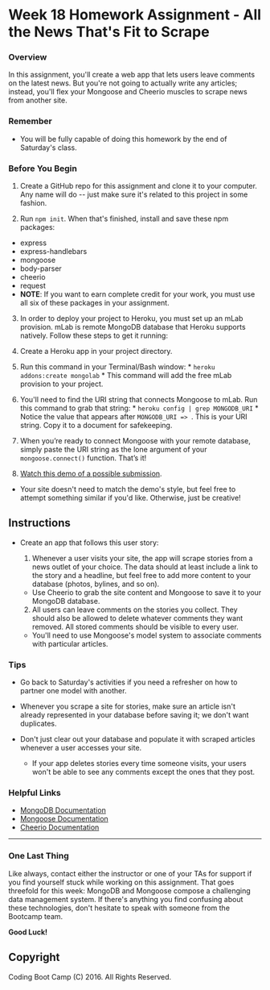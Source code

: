 # Week 18 Homework Assignment - All the News That's Fit to Scrape

### Overview

In this assignment, you'll create a web app that lets users leave comments on the latest news. But you're not going to actually write any articles; instead, you'll flex your Mongoose and Cheerio muscles to scrape news from another site.

### Remember

* You will be fully capable of doing this homework by the end of Saturday's class.


### Before You Begin
1. Create a GitHub repo for this assignment and clone it to your computer. Any name will do -- just make sure it's related to this project in some fashion.

2. Run `npm init`. When that's finished, install and save these npm packages:
  * express
  * express-handlebars
  * mongoose
  * body-parser
  * cheerio
  * request
  * **NOTE**: If you want to earn complete credit for your work, you must use all six of these packages in your assignment.

3. In order to deploy your project to Heroku, you must set up an mLab provision. mLab is remote MongoDB database that Heroku supports natively. Follow these steps to get it running:
  1. Create a Heroku app in your project directory. 
  2. Run this command in your Terminal/Bash window: 
    * `heroku addons:create mongolab`
    * This command will add the free mLab provision to your project.
  3. You'll need to find the URI string that connects Mongoose to mLab. Run this command to grab that string: 
    * `heroku config | grep MONGODB_URI`
    * Notice the value that appears after `MONGODB_URI => `. This is your URI string. Copy it to a document for safekeeping.
  4. When you’re ready to connect Mongoose with your remote database, simply paste the URI string as the lone argument of your `mongoose.connect()` function. That’s it!

4. [Watch this demo of a possible submission](../Week-18-Homework-Video.mov). 
  * Your site doesn't need to match the demo's style, but feel free to attempt something similar if you'd like. Otherwise, just be creative!


## Instructions
* Create an app that follows this user story:

  1. Whenever a user visits your site, the app will scrape stories from a news outlet of your choice. The data should at least include a link to the story and a headline, but feel free to add more content to your database (photos, bylines, and so on).
    * Use Cheerio to grab the site content and Mongoose to save it to your MongoDB database. 

  2. All users can leave comments on the stories you collect. They should also be allowed to delete whatever comments they want removed. All stored comments should be visible to every user.
    * You'll need to use Mongoose's model system to associate comments with particular articles. 

### Tips
* Go back to Saturday's activities if you need a refresher on how to partner one model with another.

* Whenever you scrape a site for stories, make sure an article isn't already represented in your database before saving it; we don't want duplicates. 

* Don't just clear out your database and populate it with scraped articles whenever a user accesses your site. 
  * If your app deletes stories every time someone visits, your users won't be able to see any comments except the ones that they post.

### Helpful Links
* [MongoDB Documentation](https://docs.mongodb.com/manual/)
* [Mongoose Documentation](http://mongoosejs.com/docs/api.html)
* [Cheerio Documentation](https://github.com/cheeriojs/cheerio)

-------

### One Last Thing
Like always, contact either the instructor or one of your TAs for support if you find yourself stuck while working on this assignment. That goes threefold for this week: MongoDB and Mongoose compose a challenging data management system. If there's anything you find confusing about these technologies, don't hesitate to speak with someone from the Bootcamp team.

**Good Luck!**

## Copyright
Coding Boot Camp (C) 2016. All Rights Reserved.
